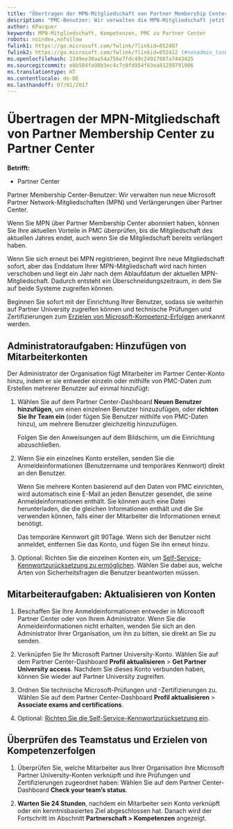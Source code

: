```yaml
---
title: "Übertragen der MPN-Mitgliedschaft von Partner Membership Center zu Partner Center"
description: "PMC-Benutzer: Wir verwalten die MPN-Mitgliedschaft jetzt über Partner Center. Gehen Sie als Nächstes wie folgt vor."
author: KPacquer
keywords: MPN-Mitgliedschaft, Kompetenzen, PMC zu Partner Center
robots: noindex,nofollow
fwlink1: https://go.microsoft.com/fwlink/?linkid=852407
fwlink2: https://go.microsoft.com/fwlink/?linkid=852412 (#nonadmin_tasks)
ms.openlocfilehash: 2349ee30aa54a756e7fdc49c24917807a7443425
ms.sourcegitcommit: e8b504fa98b3ec4c7c8fd954f63ea81299791906
ms.translationtype: HT
ms.contentlocale: de-DE
ms.lasthandoff: 07/01/2017
---
```

# <a name="transition-your-mpn-membership-from-partner-membership-center-to-partner-center"></a>Übertragen der MPN-Mitgliedschaft von Partner Membership Center zu Partner Center

**Betrifft:**
-  Partner Center

Partner Membership Center-Benutzer: Wir verwalten nun neue Microsoft Partner Network-Mitgliedschaften (MPN) und Verlängerungen über Partner Center.  

Wenn Sie MPN über Partner Membership Center abonniert haben, können Sie Ihre aktuellen Vorteile in PMC überprüfen, bis die Mitgliedschaft des aktuellen Jahres endet, auch wenn Sie die Mitgliedschaft bereits verlängert haben. 

Wenn Sie sich erneut bei MPN registrieren, beginnt Ihre neue Mitgliedschaft sofort, aber das Enddatum Ihrer MPN-Mitgliedschaft wird nach hinten verschoben und liegt ein Jahr nach dem Ablaufdatum der aktuellen MPN-Mitgliedschaft. Dadurch entsteht ein Überschneidungszeitraum, in dem Sie auf beide Systeme zugreifen können.

Beginnen Sie sofort mit der Einrichtung Ihrer Benutzer, sodass sie weiterhin auf Partner University zugreifen können und technische Prüfungen und Zertifizierungen zum [Erzielen von Microsoft-Kompetenz-Erfolgen](competencies.md) anerkannt werden. 

## <a name="admin-tasks-add-employee-accounts"></a>Administratoraufgaben: Hinzufügen von Mitarbeiterkonten

Der Administrator der Organisation fügt Mitarbeiter im Partner Center-Konto hinzu, indem er sie entweder einzeln oder mithilfe von PMC-Daten zum Erstellen mehrerer Benutzer auf einmal hinzufügt:

1.  Wählen Sie auf dem Partner Center-Dashboard **Neuen Benutzer hinzufügen**, um einen einzelnen Benutzer hinzuzufügen, oder **richten Sie Ihr Team ein** (oder fügen Sie Benutzer mithilfe von PMC-Daten hinzu), um mehrere Benutzer gleichzeitig hinzuzufügen.
    
    Folgen Sie den Anweisungen auf dem Bildschirm, um die Einrichtung abzuschließen.

2.  Wenn Sie ein einzelnes Konto erstellen, senden Sie die Anmeldeinformationen (Benutzername und temporäres Kennwort) direkt an den Benutzer.

    Wenn Sie mehrere Konten basierend auf den Daten von PMC einrichten, wird automatisch eine E-Mail an jeden Benutzer gesendet, die seine Anmeldeinformationen enthält. Sie können auch eine Datei herunterladen, die die gleichen Informationen enthält und die Sie verwenden können, falls einer der Mitarbeiter die Informationen erneut benötigt.

    Das temporäre Kennwort gilt 90Tage. Wenn sich der Benutzer nicht anmeldet, entfernen Sie das Konto, und fügen Sie ihn erneut hinzu.

3.  Optional: Richten Sie die einzelnen Konten ein, um [Self-Service-Kennwortzurücksetzung zu ermöglichen](https://docs.microsoft.com/azure/active-directory/active-directory-passwords-getting-started). Wählen Sie dabei aus, welche Arten von Sicherheitsfragen die Benutzer beantworten müssen. 

## <a href="" id="nonadmin_tasks"></a>Mitarbeiteraufgaben: Aktualisieren von Konten

1.  Beschaffen Sie Ihre Anmeldeinformationen entweder in Microsoft Partner Center oder von Ihrem Administrator. Wenn Sie die Anmeldeinformationen nicht erhalten, wenden Sie sich an den Administrator Ihrer Organisation, um ihn zu bitten, sie direkt an Sie zu senden. 

2.  Verknüpfen Sie Ihr Microsoft Partner University-Konto. Wählen Sie auf dem Partner Center-Dashboard **Profil aktualisieren** > **Get Partner University access**.  Nachdem Sie dieses Konto verbunden haben, können Sie wieder auf Partner University zugreifen.

3.  Ordnen Sie technische Microsoft-Prüfungen und -Zertifizierungen zu. Wählen Sie auf dem Partner Center-Dashboard **Profil aktualisieren** > **Associate exams and certifications**. 

4.  Optional: [Richten Sie die Self-Service-Kennwortzurücksetzung ein](https://docs.microsoft.com/en-us/azure/active-directory/active-directory-passwords-update-your-own-password).

## <a name="checking-team-status-and-receiving-competency-achievements"></a>Überprüfen des Teamstatus und Erzielen von Kompetenzerfolgen

1.  Überprüfen Sie, welche Mitarbeiter aus Ihrer Organisation ihre Microsoft Partner University-Konten verknüpft und ihre Prüfungen und Zertifizierungen zugeordnet haben: Wählen Sie auf dem Partner Center-Dashboard **Check your team’s status**.

2.  **Warten Sie 24 Stunden**, nachdem ein Mitarbeiter sein Konto verknüpft oder ein kenntnisbasiertes Ziel abgeschlossen hat. Danach wird der Fortschritt im Abschnitt **Partnerschaft > Kompetenzen** angezeigt.
